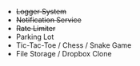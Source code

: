 - ~~Logger System~~
- ~~Notification Service~~
- ~~Rate Limiter~~ 
- Parking Lot 
- Tic-Tac-Toe / Chess / Snake Game 
- File Storage / Dropbox Clone